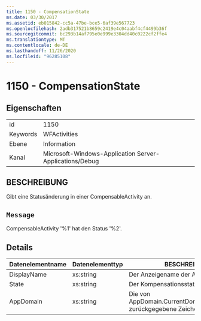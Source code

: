 ```yaml
---
title: 1150 - CompensationState
ms.date: 03/30/2017
ms.assetid: eb015842-cc5a-47be-bce5-6af39e567723
ms.openlocfilehash: 2adb317521b8659c2419e4c04aabf4cf4499b36f
ms.sourcegitcommit: bc293b14af795e0e999e3304dd40c0222cf2ffe4
ms.translationtype: MT
ms.contentlocale: de-DE
ms.lasthandoff: 11/26/2020
ms.locfileid: "96285108"
---
```

# <a name="1150---compensationstate"></a>1150 - CompensationState

## <a name="properties"></a>Eigenschaften  
  
|||  
|-|-|  
|id|1150|  
|Keywords|WFActivities|  
|Ebene|Information|  
|Kanal|Microsoft-Windows-Application Server-Applications/Debug|  
  
## <a name="description"></a>BESCHREIBUNG  

 Gibt eine Statusänderung in einer CompensableActivity an.  
  
## <a name="message"></a>`Message`  

 CompensableActivity '%1' hat den Status '%2'.  
  
## <a name="details"></a>Details  
  
|Datenelementname|Datenelementtyp|BESCHREIBUNG|  
|--------------------|--------------------|-----------------|  
|DisplayName|xs:string|Der Anzeigename der Aktivität.|  
|State|xs:string|Der Kompensationsstatus.|  
|AppDomain|xs:string|Die von AppDomain.CurrentDomain.FriendlyName zurückgegebene Zeichenfolge.|
